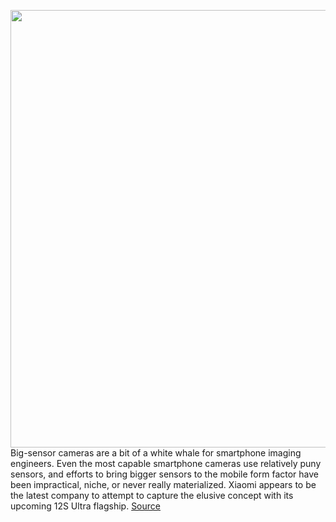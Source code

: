 <img src='https://cdn.vox-cdn.com/thumbor/vS3ts3OvmQEMFS3JC-I4ABGq3JU=/0x0:2160x1620/1200x800/filters:focal(886x472:1230x816)/cdn.vox-cdn.com/uploads/chorus_image/image/71030207/xiaomi_sensor_2.0.jpg' width='700px' /><br/>
Big-sensor cameras are a bit of a white whale for smartphone imaging engineers. Even the most capable smartphone cameras use relatively puny sensors, and efforts to bring bigger sensors to the mobile form factor have been impractical, niche, or never really materialized. Xiaomi appears to be the latest company to attempt to capture the elusive concept with its upcoming 12S Ultra flagship.
<a href='https://www.theverge.com/2022/6/29/23188304/xiaomi-mi-12s-ultra-1-inch-camera-sensor-sony-imx989'> Source <a/>